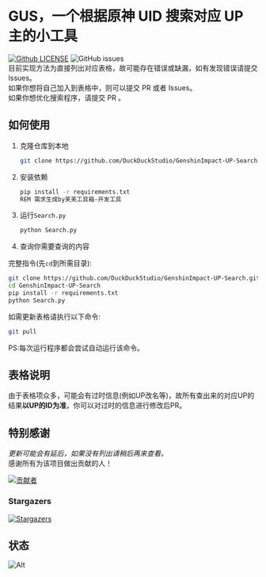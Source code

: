 # GUS，一个根据原神 UID 搜索对应 UP 主的小工具
[![Github LICENSE](https://img.shields.io/github/license/DuckDuckStudio/GenshinImpact-UP-Search)]() ![GitHub issues](https://img.shields.io/github/issues/DuckDuckStudio/GenshinImpact-UP-Search)  
目前实现方法为直接列出对应表格，故可能存在错误或缺漏，如有发现错误请提交 Issues。  
如果你想将自己加入到表格中，则可以提交 PR 或者 Issues。  
如果你想优化搜索程序，请提交 PR 。  

## 如何使用
1. 克隆仓库到本地  
   ```bash
   git clone https://github.com/DuckDuckStudio/GenshinImpact-UP-Search.git
   ```
2. 安装依赖
   ```bash
   pip install -r requirements.txt
   REM 需求生成by芙芙工具箱-开发工具
   ```
3. 运行`Search.py`
   ```python
   python Search.py
   ```
4. 查询你需要查询的内容

完整指令(先`cd`到所需目录):  
```bash
git clone https://github.com/DuckDuckStudio/GenshinImpact-UP-Search.git
cd GenshinImpact-UP-Search
pip install -r requirements.txt
python Search.py
```

如需更新表格请执行以下命令:  
```bash
git pull
```
PS:每次运行程序都会尝试自动运行该命令。  

## 表格说明
由于表格项众多，可能会有过时信息(例如UP改名等)，故所有查出来的对应UP的结果**以UP的ID为准**，你可以对过时的信息进行修改后PR。  

## 特别感谢
*更新可能会有延后，如果没有列出请稍后再来查看。*  
感谢所有为该项目做出贡献的人！  

[![贡献者](https://contrib.rocks/image?repo=DuckDuckStudio/GenshinImpact-UP-Search)](https://github.com/DuckDuckStudio/GenshinImpact-UP-Search/graphs/contributors)

### Stargazers
[![Stargazers](https://reporoster.com/stars/DuckDuckStudio/GenshinImpact-UP-Search)](https://github.com/DuckDuckStudio/GenshinImpact-UP-Search/stargazers)

## 状态
![Alt](https://repobeats.axiom.co/api/embed/aafa6967371b8625e9bb84f7ec3e31abc601f67a.svg "Repobeats analytics image")  